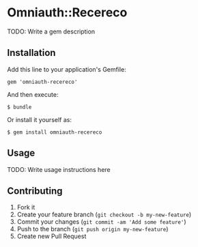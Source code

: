 # Omniauth::Recereco

TODO: Write a gem description

## Installation

Add this line to your application's Gemfile:

    gem 'omniauth-recereco'

And then execute:

    $ bundle

Or install it yourself as:

    $ gem install omniauth-recereco

## Usage

TODO: Write usage instructions here

## Contributing

1. Fork it
2. Create your feature branch (`git checkout -b my-new-feature`)
3. Commit your changes (`git commit -am 'Add some feature'`)
4. Push to the branch (`git push origin my-new-feature`)
5. Create new Pull Request
